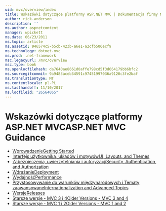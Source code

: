 ```yaml
---
uid: mvc/overview/index
title: Wskazówki dotyczące platformy ASP.NET MVC | Dokumentacja firmy Microsoft
author: rick-anderson
description: ''
ms.author: aspnetcontent
manager: wpickett
ms.date: 06/23/2011
ms.topic: article
ms.assetid: 946574c5-b5cb-423b-a6e1-a2cfb506ecf9
ms.technology: dotnet-mvc
ms.prod: .net-framework
msc.legacyurl: /mvc/overview
msc.type: book
ms.openlocfilehash: da7640ae8661d0affe798cd5f3d664179bb6bfc2
ms.sourcegitcommit: 9a9483aceb34591c97451997036a9120c3fe2baf
ms.translationtype: MT
ms.contentlocale: pl-PL
ms.lasthandoff: 11/10/2017
ms.locfileid: "26564065"
---
```

<a name="aspnet-mvc-guidance"></a><span data-ttu-id="9bb0a-102">Wskazówki dotyczące platformy ASP.NET MVC</span><span class="sxs-lookup"><span data-stu-id="9bb0a-102">ASP.NET MVC Guidance</span></span>
====================
- [<span data-ttu-id="9bb0a-103">Wprowadzenie</span><span class="sxs-lookup"><span data-stu-id="9bb0a-103">Getting Started</span></span>](getting-started/index.md)
- [<span data-ttu-id="9bb0a-104">Interfejs użytkownika, układów i motywów</span><span class="sxs-lookup"><span data-stu-id="9bb0a-104">UI, Layouts, and Themes</span></span>](views/index.md)
- [<span data-ttu-id="9bb0a-105">Zabezpieczenia, uwierzytelniania i autoryzacji</span><span class="sxs-lookup"><span data-stu-id="9bb0a-105">Security, Authentication, and Authorization</span></span>](security/index.md)
- [<span data-ttu-id="9bb0a-106">Wdrażanie</span><span class="sxs-lookup"><span data-stu-id="9bb0a-106">Deployment</span></span>](deployment/index.md)
- [<span data-ttu-id="9bb0a-107">Wydajność</span><span class="sxs-lookup"><span data-stu-id="9bb0a-107">Performance</span></span>](performance/index.md)
- [<span data-ttu-id="9bb0a-108">Przystosowywanie do warunków międzynarodowych i Tematy zaawansowane</span><span class="sxs-lookup"><span data-stu-id="9bb0a-108">Internationalization and Advanced Topics</span></span>](advanced/index.md)
- [<span data-ttu-id="9bb0a-109">Wersje</span><span class="sxs-lookup"><span data-stu-id="9bb0a-109">Releases</span></span>](releases/index.md)
- [<span data-ttu-id="9bb0a-110">Starsze wersje - MVC 3 i 4</span><span class="sxs-lookup"><span data-stu-id="9bb0a-110">Older Versions - MVC 3 and 4</span></span>](older-versions/index.md)
- [<span data-ttu-id="9bb0a-111">Starsze wersje - MVC 1 i 2</span><span class="sxs-lookup"><span data-stu-id="9bb0a-111">Older Versions - MVC 1 and 2</span></span>](older-versions-1/index.md)
